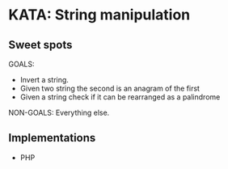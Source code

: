 KATA: String manipulation
=========

Sweet spots
-------

GOALS:
* Invert a string.
* Given two string the second is an anagram of the first
* Given a string check if it can be rearranged as a palindrome

NON-GOALS: Everything else.

Implementations
-------
- PHP
